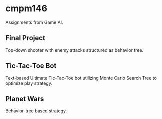 # cmpm146
Assignments from Game AI.

## Final Project
Top-down shooter with enemy attacks structured as behavior tree.

## Tic-Tac-Toe Bot
Text-based Ultimate Tic-Tac-Toe bot utilizing Monte Carlo Search Tree to optimize play strategy.

## Planet Wars
Behavior-tree based strategy.
